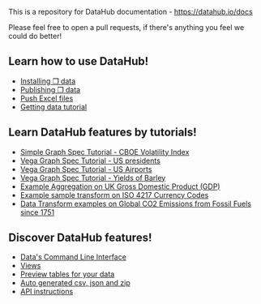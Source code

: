 This is a repository for DataHub documentation - https://datahub.io/docs

Please feel free to open a pull requests, if there's anything you feel we could do better!

## Learn how to use DataHub!

 - [Installing ❒ data](/docs/getting-started/installing-data.md)
 - [Publishing ❒ data](/docs/getting-started/publishing-data.md)
 - [Push Excel files](/docs/getting-started/push-excel.md)
 - [Getting data tutorial](/docs/getting-started/getting-data.md)
 

## Learn DataHub features by tutorials!

- [Simple Graph Spec Tutorial - CBOE Volatility Index](https://datahub.io/examples/simple-graph-spec)
- [Vega Graph Spec Tutorial - US presidents](https://datahub.io/examples/vega-views-tutorial-lines)
- [Vega Graph Spec Tutorial - US Airports](https://datahub.io/examples/vega-views-tutorial-topojson)
- [Vega Graph Spec Tutorial - Yields of Barley](https://datahub.io/examples/vega-views-tutorial-grouping)
- [Example Aggregation on UK Gross Domestic Product (GDP)](https://datahub.io/examples/transform-example-gdp-uk)
- [Example sample transform on ISO 4217 Currency Codes](https://datahub.io/examples/example-sample-transform-on-currency-codes)
- [Data Transform examples on Global CO2 Emissions from Fossil Fuels since 1751](https://datahub.io/examples/transform-examples-on-co2-fossil-global)


## Discover DataHub features!

- [Data's Command Line Interface](/docs/features/data-cli.md)
- [Views](/docs/features/views.md)
- [Preview tables for your data](/docs/features/preview-tables-for-your-data.md)
- [Auto generated csv, json and zip](/docs/features/auto-generated-csv-json-and-zip.md)
- [API instructions](/docs/features/api.md)